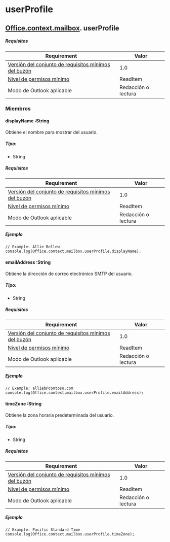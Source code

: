 

# <a name="userprofile"></a>userProfile

## [Office](Office.md)[.context](Office.context.md)[.mailbox](Office.context.mailbox.md). userProfile

##### <a name="requirements"></a>Requisitos

|Requirement| Valor|
|---|---|
|[Versión del conjunto de requisitos mínimos del buzón](../tutorial-api-requirement-sets.md)| 1.0|
|[Nivel de permisos mínimo](../../../docs/outlook/understanding-outlook-add-in-permissions.md)| ReadItem|
|Modo de Outlook aplicable| Redacción o lectura|

### <a name="members"></a>Miembros

####  <a name="displayname-:string"></a>displayName :String

Obtiene el nombre para mostrar del usuario.

##### <a name="type:"></a>Tipo:

*   String

##### <a name="requirements"></a>Requisitos

|Requirement| Valor|
|---|---|
|[Versión del conjunto de requisitos mínimos del buzón](../tutorial-api-requirement-sets.md)| 1.0|
|[Nivel de permisos mínimo](../../../docs/outlook/understanding-outlook-add-in-permissions.md)| ReadItem|
|Modo de Outlook aplicable| Redacción o lectura|

##### <a name="example"></a>Ejemplo

```
// Example: Allie Bellew
console.log(Office.context.mailbox.userProfile.displayName);
```

####  <a name="emailaddress-:string"></a>emailAddress :String

Obtiene la dirección de correo electrónico SMTP del usuario.

##### <a name="type:"></a>Tipo:

*   String

##### <a name="requirements"></a>Requisitos

|Requirement| Valor|
|---|---|
|[Versión del conjunto de requisitos mínimos del buzón](../tutorial-api-requirement-sets.md)| 1.0|
|[Nivel de permisos mínimo](../../../docs/outlook/understanding-outlook-add-in-permissions.md)| ReadItem|
|Modo de Outlook aplicable| Redacción o lectura|

##### <a name="example"></a>Ejemplo

```
// Example: allieb@contoso.com
console.log(Office.context.mailbox.userProfile.emailAddress);
```

####  <a name="timezone-:string"></a>timeZone :String

Obtiene la zona horaria predeterminada del usuario.

##### <a name="type:"></a>Tipo:

*   String

##### <a name="requirements"></a>Requisitos

|Requirement| Valor|
|---|---|
|[Versión del conjunto de requisitos mínimos del buzón](../tutorial-api-requirement-sets.md)| 1.0|
|[Nivel de permisos mínimo](../../../docs/outlook/understanding-outlook-add-in-permissions.md)| ReadItem|
|Modo de Outlook aplicable| Redacción o lectura|

##### <a name="example"></a>Ejemplo

```
// Example: Pacific Standard Time
console.log(Office.context.mailbox.userProfile.timeZone);
```